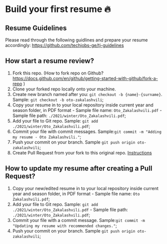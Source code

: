 # Build your first resume 🔥
## Resume Guidelines
Please read through the following guidlines and prepare your resume accordingly: https://github.com/techjobs-ge/tj-guidelines
## How start a resume review?
1. Fork this repo. (How to fork repo on Github? https://docs.github.com/en/github/getting-started-with-github/fork-a-repo )
1. Clone your forked repo locally onto your machine.
1. Create new branch named after you: `git checkout -b {name}-{surname}`. Sample: `git checkout -b oto-zakalashvili`;
1. Copy your resume in to your local repository inside current year and season folder, in PDF format - Sample file name: `Oto_Zakalashvili.pdf` - Sample file path: `./2021/winter/Oto_Zakalashvili.pdf`;
1. Add your file to Git repo. Sample: `git add ./2021/winter/Oto_Zakalashvili.pdf`;
1. Commit your file with commit messages. Sample:`git commit -m "Adding my resume - Oto Zakalashvili."`;
1. Push your commit on your branch. Sample `git push origin oto-zakalashvili`;
1. Create Pull Request from your fork to this original repo. [Instructions](https://docs.github.com/en/github/collaborating-with-issues-and-pull-requests/creating-a-pull-request)

## How to update my resume after creating a Pull Request?
1. Copy your new/edited resume in to your local repository inside current year and season folder, in PDF format - Sample file name: `Oto Zakalashvili.pdf`;
1. Add your file to Git repo. Sample: `git add ./2021/winter/Oto_Zakalashvili.pdf` - Sample file path: `./2021/winter/Oto_Zakalashvili.pdf`;
1. Commit your file with a commit message. Sample:`git commit -m "Updating my resume with recommended changes."`;
1. Push your commit on your branch. Sample `git push origin oto-zakalashvili`;
